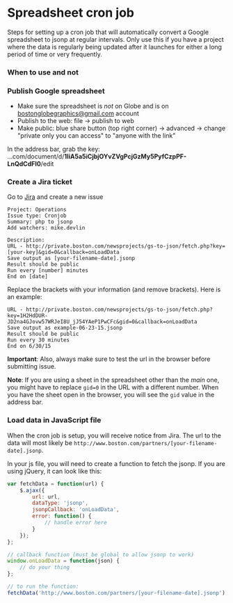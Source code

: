 
# Spreadsheet cron job
Steps for setting up a cron job that will automatically convert a Google spreadsheet to jsonp at regular intervals. Only use this if you have a project where the data is regularly being updated after it launches for either a long period of time or very frequently.

###  When to use and not

### Publish Google spreadsheet
- Make sure the spreadsheet is *not* on Globe and is on bostonglobegraphics@gmail.com account
- Publish to the web: file -> publish to web
- Make public: blue share button (top right corner)  -> advanced -> change "private only you can access" to "anyone with the link"

In the address bar, grab the key:
...com/document/d/**1IiA5a5iCjbjOYvZVgPcjGzMy5PyfCzpPF-LnQdCdFI0**/edit

### Create a Jira ticket
Go to [Jira](http://jira.boston.com) and create a new issue
```
Project: Operations
Issue type: Cronjob
Summary: php to jsonp
Add watchers: mike.devlin

Description:
URL - http://private.boston.com/newsprojects/gs-to-json/fetch.php?key=[your-key]&gid=0&callback=onLoadData
Save output as [your-filename-date].jsonp
Result should be public
Run every [number] minutes
End on [date]
```

Replace the brackets with your information (and remove brackets). Here is an example:
```
URL - http://private.boston.com/newsprojects/gs-to-json/fetch.php?key=1H2HdDUR-JD2na4GJovw57WRJeI8U_jJ54YAeP1PwCFc&gid=0&callback=onLoadData
Save output as example-06-23-15.jsonp
Result should be public
Run every 30 minutes
End on 6/30/15
```

**Important**: Also, always make sure to test the url in the browser before submitting issue.

**Note**: If you are using a sheet in the spreadsheet other than the *main* one, you might have to replace `gid=0` in the URL with a different number. When you have the sheet open in the browser, you will see the `gid` value in the address bar.

### Load data in JavaScript file
When the cron job is setup, you will receive notice from Jira. The url to the data will most likely be `http://www.boston.com/partners/[your-filename-date].jsonp`.

In your js file, you will need to create a function to fetch the jsonp. If you are using jQuery, it can look like this:
```javascript
var fetchData = function(url) {
	$.ajax({
		url: url,
		dataType: 'jsonp',
		jsonpCallback: 'onLoadData',
		error: function() {
			// handle error here
		}
	});
};

// callback function (must be global to allow jsonp to work)
window.onLoadData = function(json) {
	// do your thing
};

// to run the function:
fetchData('http://www.boston.com/partners/[your-filename-date].jsonp');
```
